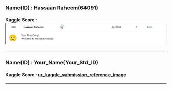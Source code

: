 ### Name(ID) : Hassaan Raheem(64091)
#### Kaggle Score : ![first attempt on kaggle](https://github.com/Hassaan-07/Ai266-spring22/blob/main/myFirstSubmissionOnKaggle.png?raw=true)
---

### Name(ID) : Your_Name(Your_Std_ID)
#### Kaggle Score : [ur_kaggle_submission_reference_image](ur_submissionImage_link)
---

